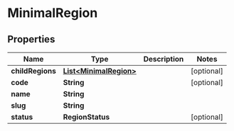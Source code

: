 

# MinimalRegion


## Properties

| Name | Type | Description | Notes |
|------------ | ------------- | ------------- | -------------|
|**childRegions** | [**List&lt;MinimalRegion&gt;**](MinimalRegion.md) |  |  [optional] |
|**code** | **String** |  |  [optional] |
|**name** | **String** |  |  |
|**slug** | **String** |  |  |
|**status** | **RegionStatus** |  |  [optional] |



